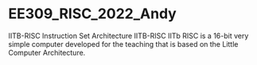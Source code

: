# EE309_RISC_2022_Andy
IITB-RISC Instruction Set Architecture IITB-RISC IITb RISC is a 16-bit very simple computer developed for the teaching that is based on the Little Computer Architecture.
